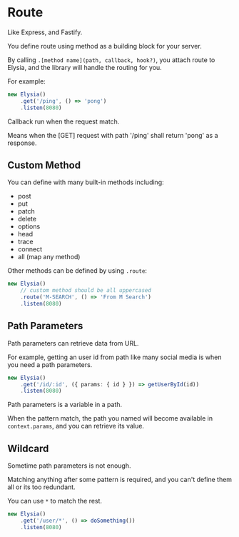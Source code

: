 # Route
Like Express, and Fastify.

You define route using method as a building block for your server.

By calling `.[method name](path, callback, hook?)`, you attach route to Elysia, and the library will handle the routing for you.

For example:
```typescript
new Elysia()
    .get('/ping', () => 'pong')
    .listen(8080)
```

Callback run when the request match.

Means when the [GET] request with path '/ping' shall return 'pong' as a response.

## Custom Method
You can define with many built-in methods including:
- post
- put
- patch
- delete
- options
- head
- trace
- connect
- all (map any method)

Other methods can be defined by using `.route`:
```typescript
new Elysia()
    // custom method should be all uppercased
    .route('M-SEARCH', () => 'From M Search')
    .listen(8080)
```

## Path Parameters
Path parameters can retrieve data from URL.

For example, getting an user id from path like many social media is when you need a path parameters.

```typescript
new Elysia()
    .get('/id/:id', ({ params: { id } }) => getUserById(id))
    .listen(8080)
```

Path parameters is a variable in a path.

When the pattern match, the path you named will become available in `context.params`, and you can retrieve its value.

## Wildcard
Sometime path parameters is not enough. 

Matching anything after some pattern is required, and you can't define them all or its too redundant.

You can use `*` to match the rest.
```typescript
new Elysia()
    .get('/user/*', () => doSomething())
    .listen(8080)
```

